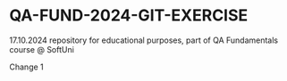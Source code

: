 # QA-FUND-2024-GIT-EXERCISE
17.10.2024 repository for educational purposes, part of QA Fundamentals course @ SoftUni

Change 1